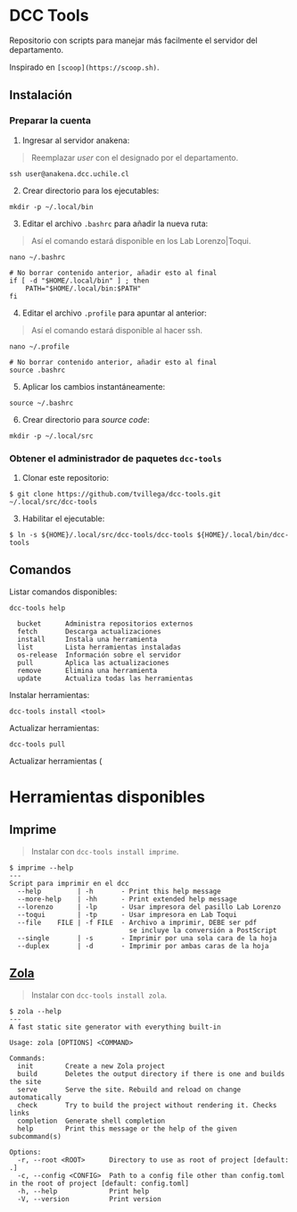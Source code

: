 # DCC Tools

Repositorio con scripts para manejar más facilmente el servidor del departamento.

Inspirado en `[scoop](https://scoop.sh)`.

## Instalación

### Preparar la cuenta

1. Ingresar al servidor anakena:
> Reemplazar *user* con el designado por el departamento.
```
ssh user@anakena.dcc.uchile.cl
```

2. Crear directorio para los ejecutables:
```
mkdir -p ~/.local/bin
```

3. Editar el archivo `.bashrc` para añadir la nueva ruta:
> Así el comando estará disponible en los Lab Lorenzo|Toqui.
```
nano ~/.bashrc
```
```
# No borrar contenido anterior, añadir esto al final
if [ -d "$HOME/.local/bin" ] ; then
    PATH="$HOME/.local/bin:$PATH"
fi
```

4. Editar el archivo `.profile` para apuntar al anterior:
> Así el comando estará disponible al hacer ssh.
```
nano ~/.profile
```
```
# No borrar contenido anterior, añadir esto al final
source .bashrc
```

5. Aplicar los cambios instantáneamente:
```
source ~/.bashrc
```

6. Crear directorio para *source code*:
```
mkdir -p ~/.local/src
```

### Obtener el administrador de paquetes `dcc-tools`

1. Clonar este repositorio:
```
$ git clone https://github.com/tvillega/dcc-tools.git ~/.local/src/dcc-tools
```

3. Habilitar el ejecutable:
```
$ ln -s ${HOME}/.local/src/dcc-tools/dcc-tools ${HOME}/.local/bin/dcc-tools
```

## Comandos

Listar comandos disponibles:
```
dcc-tools help
```
```
  bucket      Administra repositorios externos
  fetch       Descarga actualizaciones
  install     Instala una herramienta
  list        Lista herramientas instaladas
  os-release  Información sobre el servidor
  pull        Aplica las actualizaciones
  remove      Elimina una herramienta
  update      Actualiza todas las herramientas
```

Instalar herramientas:
```
dcc-tools install <tool>
```

Actualizar herramientas:
```
dcc-tools pull
```

Actualizar herramientas (

# Herramientas disponibles

## Imprime

> Instalar con `dcc-tools install imprime`.

```
$ imprime --help
---
Script para imprimir en el dcc
  --help         | -h       - Print this help message
  --more-help    | -hh      - Print extended help message
  --lorenzo      | -lp      - Usar impresora del pasillo Lab Lorenzo
  --toqui        | -tp      - Usar impresora en Lab Toqui
  --file    FILE | -f FILE  - Archivo a imprimir, DEBE ser pdf
                              se incluye la conversión a PostScript
  --single       | -s       - Imprimir por una sola cara de la hoja
  --duplex       | -d       - Imprimir por ambas caras de la hoja
```

## [Zola](https://www.getzola.org)

> Instalar con `dcc-tools install zola`.

```
$ zola --help
---
A fast static site generator with everything built-in

Usage: zola [OPTIONS] <COMMAND>

Commands:
  init        Create a new Zola project
  build       Deletes the output directory if there is one and builds the site
  serve       Serve the site. Rebuild and reload on change automatically
  check       Try to build the project without rendering it. Checks links
  completion  Generate shell completion
  help        Print this message or the help of the given subcommand(s)

Options:
  -r, --root <ROOT>      Directory to use as root of project [default: .]
  -c, --config <CONFIG>  Path to a config file other than config.toml in the root of project [default: config.toml]
  -h, --help             Print help
  -V, --version          Print version
```
